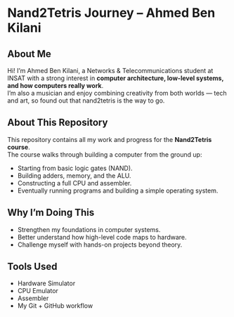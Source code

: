 # Nand2Tetris Journey – Ahmed Ben Kilani

## About Me
Hi! I’m Ahmed Ben Kilani, a Networks & Telecommunications student at INSAT with a strong interest in **computer architecture, low-level systems, and how computers really work**.  
I’m also a musician and enjoy combining creativity from both worlds — tech and art, so found out that nand2tetris is the way to go.

## About This Repository
This repository contains all my work and progress for the **Nand2Tetris course**.  
The course walks through building a computer from the ground up:
- Starting from basic logic gates (NAND).
- Building adders, memory, and the ALU.
- Constructing a full CPU and assembler.
- Eventually running programs and building a simple operating system.

## Why I’m Doing This
- Strengthen my foundations in computer systems.  
- Better understand how high-level code maps to hardware.  
- Challenge myself with hands-on projects beyond theory.  


## Tools Used
- Hardware Simulator  
- CPU Emulator  
- Assembler  
- My Git + GitHub workflow  


